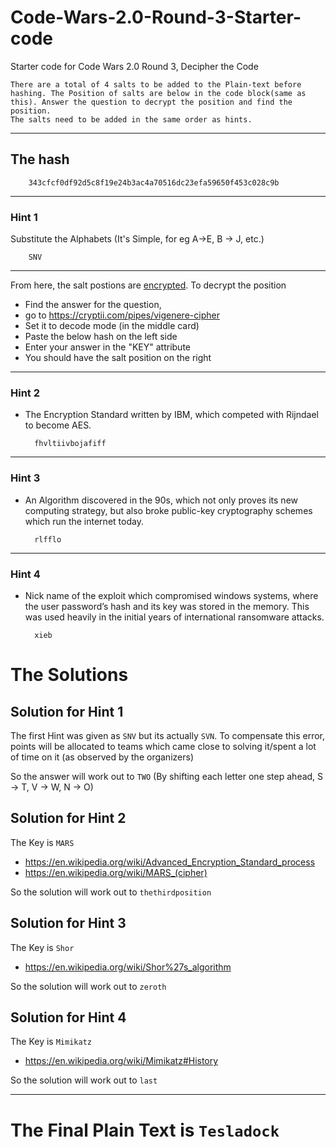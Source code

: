 # Code-Wars-2.0-Round-3-Starter-code
Starter code for Code Wars 2.0 Round 3, Decipher the Code

    There are a total of 4 salts to be added to the Plain-text before hashing. The Position of salts are below in the code block(same as this). Answer the question to decrypt the position and find the position.
    The salts need to be added in the same order as hints.

---
## The hash
        343cfcf0df92d5c8f19e24b3ac4a70516dc23efa59650f453c028c9b
---
### Hint 1
Substitute the Alphabets (It's Simple, for eg A->E, B -> J, etc.)

        SNV
---

From here, the salt postions are [encrypted](https://en.wikipedia.org/wiki/Vigen%C3%A8re_cipher). To decrypt the position 
- Find the answer for the question,
- go to  https://cryptii.com/pipes/vigenere-cipher
- Set it to decode mode (in the middle card)
- Paste the below hash on the left side
- Enter your answer in the "KEY" attribute
- You should have the salt position on the right

---
### Hint 2
- The Encryption Standard written by IBM, which competed with Rijndael to become AES.

        fhvltiivbojafiff
---
### Hint 3
- An Algorithm discovered in the 90s, which not only proves its new computing strategy, but also broke public-key cryptography schemes which run the internet today.

        rlfflo

---
### Hint 4
- Nick name of the exploit which compromised windows systems, where the user password’s hash and its key was stored in the memory. This was used heavily in the initial years of international ransomware attacks.

        xieb


# The Solutions
## Solution for Hint 1
The first Hint was given as ```SNV``` but its actually ```SVN```. To compensate this error, points will be allocated to teams which came close to solving it/spent a lot of time on it (as observed by the organizers)
<br>

So the answer will work out to ```TWO``` (By shifting each letter one step ahead, S -> T, V -> W, N -> O) <br>

## Solution for Hint 2
 The Key is ```MARS```
- https://en.wikipedia.org/wiki/Advanced_Encryption_Standard_process
- https://en.wikipedia.org/wiki/MARS_(cipher)

So the solution will work out to ```thethirdposition```
## Solution for Hint 3
The Key is ```Shor```
- https://en.wikipedia.org/wiki/Shor%27s_algorithm

So the solution will work out to ```zeroth```
## Solution for Hint 4
The Key is ```Mimikatz```
- https://en.wikipedia.org/wiki/Mimikatz#History

So the solution will work out to ```last```

---
# The Final Plain Text is ```Tesladock```
